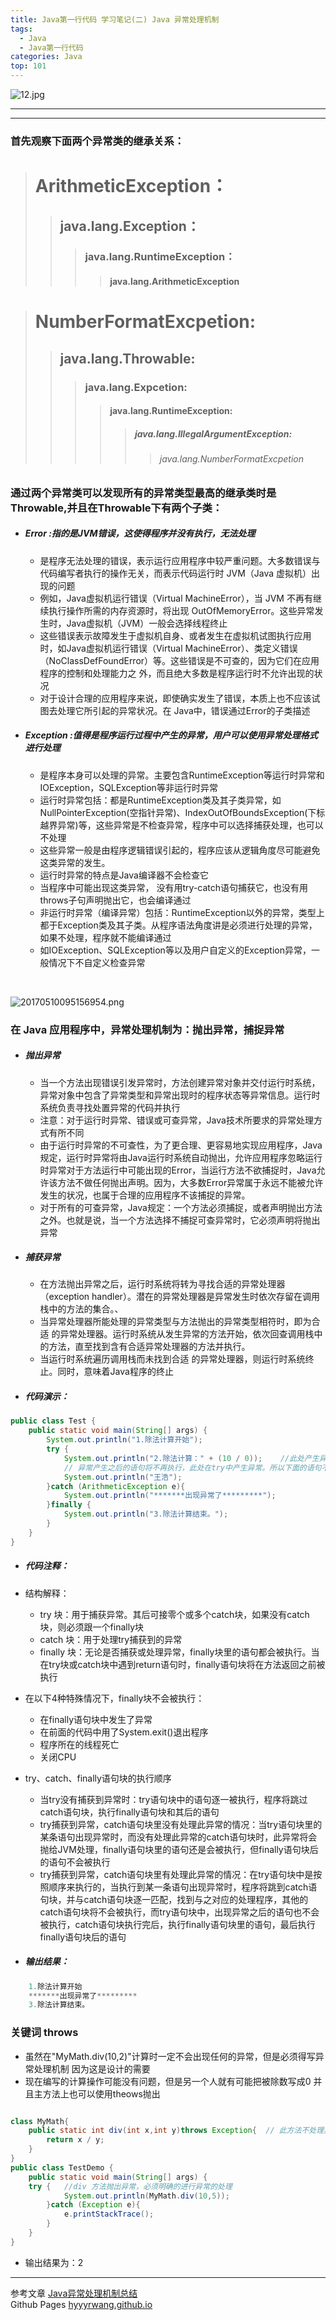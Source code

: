 ```yaml
---
title: Java第一行代码 学习笔记(二) Java 异常处理机制
tags:
  - Java
  - Java第一行代码
categories: Java
top: 101
---
```


![12.jpg](https://upload-images.jianshu.io/upload_images/9140378-1ab9bf303a5ac8e8.jpg?imageMogr2/auto-orient/strip%7CimageView2/2/w/1240)
***
<!--more-->

***
### 首先观察下面两个异常类的继承关系：

> # ArithmeticException：
>> ## java.lang.Exception：
>>> ### java.lang.RuntimeException：
>>>> #### java.lang.ArithmeticException

> # NumberFormatExcpetion:
>> ## java.lang.Throwable:
>>> ### java.lang.Expcetion:
>>>> #### java.lang.RuntimeException:
>>>>> ##### java.lang.IllegalArgumentException:
>>>>>> ###### java.lang.NumberFormatExcpetion

###  通过两个异常类可以发现所有的异常类型最高的继承类时是Throwable,并且在Throwable下有两个子类：
* ##### Error :指的是JVM错误，这使得程序并没有执行，无法处理
  + 是程序无法处理的错误，表示运行应用程序中较严重问题。大多数错误与代码编写者执行的操作无关，而表示代码运行时 JVM（Java 虚拟机）出现的问题
  + 例如，Java虚拟机运行错误（Virtual MachineError），当 JVM 不再有继续执行操作所需的内存资源时，将出现 OutOfMemoryError。这些异常发生时，Java虚拟机（JVM）一般会选择线程终止
  + 这些错误表示故障发生于虚拟机自身、或者发生在虚拟机试图执行应用时，如Java虚拟机运行错误（Virtual MachineError）、类定义错误（NoClassDefFoundError）等。这些错误是不可查的，因为它们在应用程序的控制和处理能力之 外，而且绝大多数是程序运行时不允许出现的状况
  + 对于设计合理的应用程序来说，即使确实发生了错误，本质上也不应该试图去处理它所引起的异常状况。在 Java中，错误通过Error的子类描述

* ##### Exception :值得是程序运行过程中产生的异常，用户可以使用异常处理格式进行处理
  + 是程序本身可以处理的异常。主要包含RuntimeException等运行时异常和IOException，SQLException等非运行时异常
  + 运行时异常包括：都是RuntimeException类及其子类异常，如NullPointerException(空指针异常)、IndexOutOfBoundsException(下标越界异常)等，这些异常是不检查异常，程序中可以选择捕获处理，也可以不处理
  + 这些异常一般是由程序逻辑错误引起的，程序应该从逻辑角度尽可能避免这类异常的发生。
  + 运行时异常的特点是Java编译器不会检查它
  + 当程序中可能出现这类异常， 没有用try-catch语句捕获它，也没有用throws子句声明抛出它，也会编译通过
  + 非运行时异常（编译异常）包括：RuntimeException以外的异常，类型上都于Exception类及其子类。从程序语法角度讲是必须进行处理的异常，如果不处理，程序就不能编译通过
  + 如IOException、SQLException等以及用户自定义的Exception异常，一般情况下不自定义检查异常

<br>

![20170510095156954.png](https://upload-images.jianshu.io/upload_images/9140378-6194f94665a25017.png?imageMogr2/auto-orient/strip%7CimageView2/2/w/1240)

### 在 Java 应用程序中，异常处理机制为：抛出异常，捕捉异常
+ ##### 抛出异常
  + 当一个方法出现错误引发异常时，方法创建异常对象并交付运行时系统，异常对象中包含了异常类型和异常出现时的程序状态等异常信息。运行时系统负责寻找处置异常的代码并执行
  + 注意：对于运行时异常、错误或可查异常，Java技术所要求的异常处理方式有所不同
  + 由于运行时异常的不可查性，为了更合理、更容易地实现应用程序，Java规定，运行时异常将由Java运行时系统自动抛出，允许应用程序忽略运行时异常对于方法运行中可能出现的Error，当运行方法不欲捕捉时，Java允许该方法不做任何抛出声明。因为，大多数Error异常属于永远不能被允许发生的状况，也属于合理的应用程序不该捕捉的异常。
  + 对于所有的可查异常，Java规定：一个方法必须捕捉，或者声明抛出方法之外。也就是说，当一个方法选择不捕捉可查异常时，它必须声明将抛出异常
+ ##### 捕获异常
  +  在方法抛出异常之后，运行时系统将转为寻找合适的异常处理器（exception handler）。潜在的异常处理器是异常发生时依次存留在调用栈中的方法的集合。、
  + 当异常处理器所能处理的异常类型与方法抛出的异常类型相符时，即为合适 的异常处理器。运行时系统从发生异常的方法开始，依次回查调用栈中的方法，直至找到含有合适异常处理器的方法并执行。
  + 当运行时系统遍历调用栈而未找到合适 的异常处理器，则运行时系统终止。同时，意味着Java程序的终止

+ ##### 代码演示：
```java
public class Test {
    public static void main(String[] args) {
        System.out.println("1.除法计算开始");
        try {
            System.out.println("2.除法计算：" + (10 / 0));    //此处产生异常
            // 异常产生之后的语句将不再执行，此处在try中产生异常。所以下面的语句不会再执行
            System.out.println("王浩");
        }catch (ArithmeticException e){
            System.out.println("*******出现异常了*********");
        }finally {
            System.out.println("3.除法计算结束。");
        }
    }
}
```
+ ##### 代码注释：
+ 结构解释：
  + try 块：用于捕获异常。其后可接零个或多个catch块，如果没有catch块，则必须跟一个finally块
  + catch 块：用于处理try捕获到的异常
  + finally 块：无论是否捕获或处理异常，finally块里的语句都会被执行。当在try块或catch块中遇到return语句时，finally语句块将在方法返回之前被执行
+ 在以下4种特殊情况下，finally块不会被执行：
  + 在finally语句块中发生了异常
  + 在前面的代码中用了System.exit()退出程序
  + 程序所在的线程死亡
  + 关闭CPU
+ try、catch、finally语句块的执行顺序
  + 当try没有捕获到异常时：try语句块中的语句逐一被执行，程序将跳过catch语句块，执行finally语句块和其后的语句
  + try捕获到异常，catch语句块里没有处理此异常的情况：当try语句块里的某条语句出现异常时，而没有处理此异常的catch语句块时，此异常将会抛给JVM处理，finally语句块里的语句还是会被执行，但finally语句块后的语句不会被执行
  + try捕获到异常，catch语句块里有处理此异常的情况：在try语句块中是按照顺序来执行的，当执行到某一条语句出现异常时，程序将跳到catch语句块，并与catch语句块逐一匹配，找到与之对应的处理程序，其他的catch语句块将不会被执行，而try语句块中，出现异常之后的语句也不会被执行，catch语句块执行完后，执行finally语句块里的语句，最后执行finally语句块后的语句


+ ##### 输出结果：
```java
    1.除法计算开始
    *******出现异常了*********
    3.除法计算结束。
```
### 关键词 throws
+ 虽然在"MyMath.div(10,2)"计算时一定不会出现任何的异常，但是必须得写异常处理机制
因为这是设计的需要
+ 现在编写的计算操作可能没有问题，但是另一个人就有可能把被除数写成0
并且主方法上也可以使用theows抛出
```java

class MyMath{
    public static int div(int x,int y)throws Exception{  // 此方法不处理异常
        return x / y;
    }
}
public class TestDemo {
    public static void main(String[] args) {
    try {   //div 方法抛出异常，必须明确的进行异常的处理
            System.out.println(MyMath.div(10,5));
        }catch (Exception e){
            e.printStackTrace();
        }
    }
}
```
+ 输出结果为：2
***

参考文章 [Java异常处理机制总结](https://www.jianshu.com/p/872844d995c4)  <br>   Github Pages [hyyyrwang.github.io](https://github.com/wanghao15536870732/LearnNotes/blob/master/java--%E5%BC%82%E5%B8%B8%E5%A4%84%E7%90%86%E6%9C%BA%E5%88%B6#L79)
